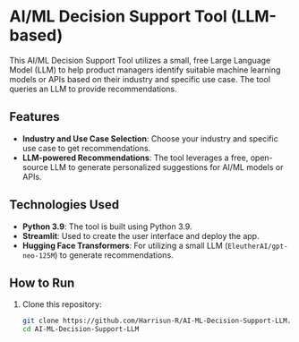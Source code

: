 # AI/ML Decision Support Tool (LLM-based)

This AI/ML Decision Support Tool utilizes a small, free Large Language Model (LLM) to help product managers identify suitable machine learning models or APIs based on their industry and specific use case. The tool queries an LLM to provide recommendations.

## Features
- **Industry and Use Case Selection**: Choose your industry and specific use case to get recommendations.
- **LLM-powered Recommendations**: The tool leverages a free, open-source LLM to generate personalized suggestions for AI/ML models or APIs.

## Technologies Used
- **Python 3.9**: The tool is built using Python 3.9.
- **Streamlit**: Used to create the user interface and deploy the app.
- **Hugging Face Transformers**: For utilizing a small LLM (`EleutherAI/gpt-neo-125M`) to generate recommendations.

## How to Run
1. Clone this repository:
   ```bash
   git clone https://github.com/Harrisun-R/AI-ML-Decision-Support-LLM.git
   cd AI-ML-Decision-Support-LLM
